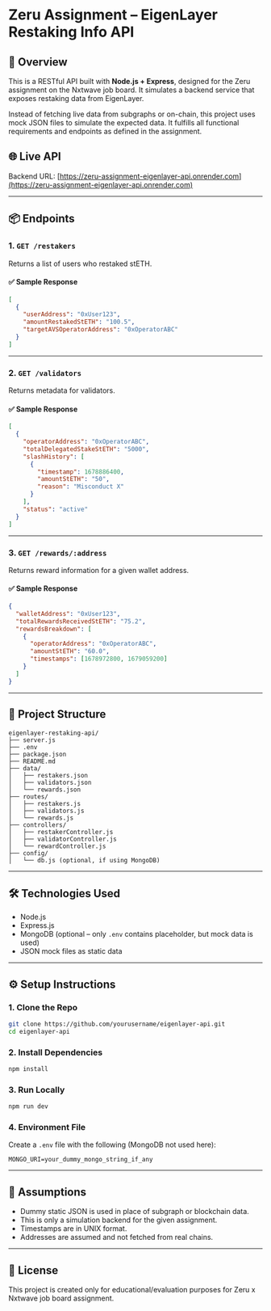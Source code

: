 
# Zeru Assignment – EigenLayer Restaking Info API

## 🚀 Overview

This is a RESTful API built with **Node.js + Express**, designed for the Zeru assignment on the Nxtwave job board. It simulates a backend service that exposes restaking data from EigenLayer.

Instead of fetching live data from subgraphs or on-chain, this project uses mock JSON files to simulate the expected data. It fulfills all functional requirements and endpoints as defined in the assignment.

## 🌐 Live API

Backend URL: [https://zeru-assignment-eigenlayer-api.onrender.com](https://zeru-assignment-eigenlayer-api.onrender.com)

---

## 📦 Endpoints

### 1. `GET /restakers`

Returns a list of users who restaked stETH.

#### ✅ Sample Response
```json
[
  {
    "userAddress": "0xUser123",
    "amountRestakedStETH": "100.5",
    "targetAVSOperatorAddress": "0xOperatorABC"
  }
]
```

---

### 2. `GET /validators`

Returns metadata for validators.

#### ✅ Sample Response
```json
[
  {
    "operatorAddress": "0xOperatorABC",
    "totalDelegatedStakeStETH": "5000",
    "slashHistory": [
      {
        "timestamp": 1678886400,
        "amountStETH": "50",
        "reason": "Misconduct X"
      }
    ],
    "status": "active"
  }
]
```

---

### 3. `GET /rewards/:address`

Returns reward information for a given wallet address.

#### ✅ Sample Response
```json
{
  "walletAddress": "0xUser123",
  "totalRewardsReceivedStETH": "75.2",
  "rewardsBreakdown": [
    {
      "operatorAddress": "0xOperatorABC",
      "amountStETH": "60.0",
      "timestamps": [1678972800, 1679059200]
    }
  ]
}
```

---

## 📁 Project Structure

```
eigenlayer-restaking-api/
├── server.js
├── .env
├── package.json
├── README.md
├── data/
│   ├── restakers.json
│   ├── validators.json
│   └── rewards.json
├── routes/
│   ├── restakers.js
│   ├── validators.js
│   └── rewards.js
├── controllers/
│   ├── restakerController.js
│   ├── validatorController.js
│   └── rewardController.js
├── config/
│   └── db.js (optional, if using MongoDB)
```

---

## 🛠 Technologies Used

- Node.js
- Express.js
- MongoDB (optional – only `.env` contains placeholder, but mock data is used)
- JSON mock files as static data

---

## ⚙️ Setup Instructions

### 1. Clone the Repo

```bash
git clone https://github.com/yourusername/eigenlayer-api.git
cd eigenlayer-api
```

### 2. Install Dependencies

```bash
npm install
```

### 3. Run Locally

```bash
npm run dev
```

### 4. Environment File

Create a `.env` file with the following (MongoDB not used here):

```
MONGO_URI=your_dummy_mongo_string_if_any
```

---

## 🤖 Assumptions

- Dummy static JSON is used in place of subgraph or blockchain data.
- This is only a simulation backend for the given assignment.
- Timestamps are in UNIX format.
- Addresses are assumed and not fetched from real chains.

---

## 📜 License

This project is created only for educational/evaluation purposes for Zeru x Nxtwave job board assignment.
